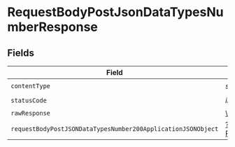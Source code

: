 # RequestBodyPostJsonDataTypesNumberResponse


## Fields

| Field                                                                                                                                    | Type                                                                                                                                     | Required                                                                                                                                 | Description                                                                                                                              |
| ---------------------------------------------------------------------------------------------------------------------------------------- | ---------------------------------------------------------------------------------------------------------------------------------------- | ---------------------------------------------------------------------------------------------------------------------------------------- | ---------------------------------------------------------------------------------------------------------------------------------------- |
| `contentType`                                                                                                                            | *string*                                                                                                                                 | :heavy_check_mark:                                                                                                                       | N/A                                                                                                                                      |
| `statusCode`                                                                                                                             | *int*                                                                                                                                    | :heavy_check_mark:                                                                                                                       | N/A                                                                                                                                      |
| `rawResponse`                                                                                                                            | [\Psr\Http\Message\ResponseInterface](https://www.php-fig.org/psr/psr-7/#33-psrhttpmessageresponseinterface)                             | :heavy_minus_sign:                                                                                                                       | N/A                                                                                                                                      |
| `requestBodyPostJSONDataTypesNumber200ApplicationJSONObject`                                                                             | [?RequestBodyPostJSONDataTypesNumber200ApplicationJSON](../../models/operations/RequestBodyPostJSONDataTypesNumber200ApplicationJSON.md) | :heavy_minus_sign:                                                                                                                       | OK                                                                                                                                       |